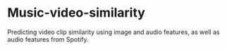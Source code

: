# Music-video-similarity
Predicting video clip similarity using  image and audio features, as well as  audio features from Spotify.
